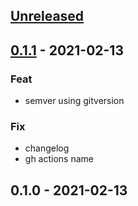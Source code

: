 <a name="unreleased"></a>
## [Unreleased]


<a name="0.1.1"></a>
## [0.1.1] - 2021-02-13
### Feat
- semver using gitversion

### Fix
- changelog
- gh actions name


<a name="0.1.0"></a>
## 0.1.0 - 2021-02-13

[Unreleased]: https://github.com/bcochofel/azuredevops-pipeline-templates/compare/0.1.1...HEAD
[0.1.1]: https://github.com/bcochofel/azuredevops-pipeline-templates/compare/0.1.0...0.1.1
